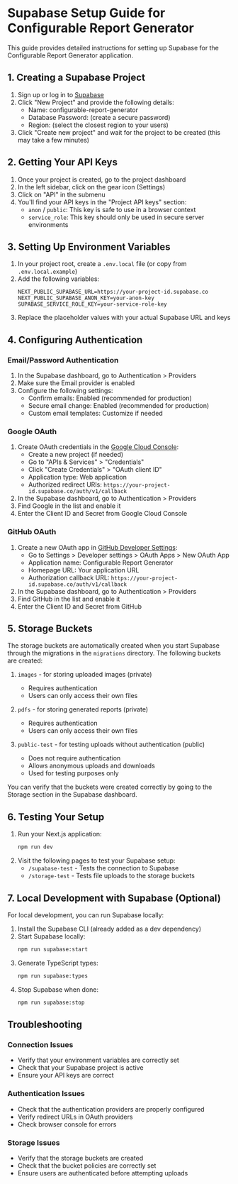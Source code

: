 # Supabase Setup Guide for Configurable Report Generator

This guide provides detailed instructions for setting up Supabase for the Configurable Report Generator application.

## 1. Creating a Supabase Project

1. Sign up or log in to [Supabase](https://supabase.com)
2. Click "New Project" and provide the following details:
   - Name: configurable-report-generator
   - Database Password: (create a secure password)
   - Region: (select the closest region to your users)
3. Click "Create new project" and wait for the project to be created (this may take a few minutes)

## 2. Getting Your API Keys

1. Once your project is created, go to the project dashboard
2. In the left sidebar, click on the gear icon (Settings)
3. Click on "API" in the submenu
4. You'll find your API keys in the "Project API keys" section:
   - `anon` / `public`: This key is safe to use in a browser context
   - `service_role`: This key should only be used in secure server environments

## 3. Setting Up Environment Variables

1. In your project root, create a `.env.local` file (or copy from `.env.local.example`)
2. Add the following variables:
   ```
   NEXT_PUBLIC_SUPABASE_URL=https://your-project-id.supabase.co
   NEXT_PUBLIC_SUPABASE_ANON_KEY=your-anon-key
   SUPABASE_SERVICE_ROLE_KEY=your-service-role-key
   ```
3. Replace the placeholder values with your actual Supabase URL and keys

## 4. Configuring Authentication

### Email/Password Authentication

1. In the Supabase dashboard, go to Authentication > Providers
2. Make sure the Email provider is enabled
3. Configure the following settings:
   - Confirm emails: Enabled (recommended for production)
   - Secure email change: Enabled (recommended for production)
   - Custom email templates: Customize if needed

### Google OAuth

1. Create OAuth credentials in the [Google Cloud Console](https://console.cloud.google.com/):
   - Create a new project (if needed)
   - Go to "APIs & Services" > "Credentials"
   - Click "Create Credentials" > "OAuth client ID"
   - Application type: Web application
   - Authorized redirect URIs: `https://your-project-id.supabase.co/auth/v1/callback`
2. In the Supabase dashboard, go to Authentication > Providers
3. Find Google in the list and enable it
4. Enter the Client ID and Secret from Google Cloud Console

### GitHub OAuth

1. Create a new OAuth app in [GitHub Developer Settings](https://github.com/settings/developers):
   - Go to Settings > Developer settings > OAuth Apps > New OAuth App
   - Application name: Configurable Report Generator
   - Homepage URL: Your application URL
   - Authorization callback URL: `https://your-project-id.supabase.co/auth/v1/callback`
2. In the Supabase dashboard, go to Authentication > Providers
3. Find GitHub in the list and enable it
4. Enter the Client ID and Secret from GitHub

## 5. Storage Buckets

The storage buckets are automatically created when you start Supabase through the migrations in the `migrations` directory. The following buckets are created:

1. `images` - for storing uploaded images (private)
   - Requires authentication
   - Users can only access their own files

2. `pdfs` - for storing generated reports (private)
   - Requires authentication
   - Users can only access their own files

3. `public-test` - for testing uploads without authentication (public)
   - Does not require authentication
   - Allows anonymous uploads and downloads
   - Used for testing purposes only

You can verify that the buckets were created correctly by going to the Storage section in the Supabase dashboard.

## 6. Testing Your Setup

1. Run your Next.js application:
   ```bash
   npm run dev
   ```
2. Visit the following pages to test your Supabase setup:
   - `/supabase-test` - Tests the connection to Supabase
   - `/storage-test` - Tests file uploads to the storage buckets

## 7. Local Development with Supabase (Optional)

For local development, you can run Supabase locally:

1. Install the Supabase CLI (already added as a dev dependency)
2. Start Supabase locally:
   ```bash
   npm run supabase:start
   ```
3. Generate TypeScript types:
   ```bash
   npm run supabase:types
   ```
4. Stop Supabase when done:
   ```bash
   npm run supabase:stop
   ```

## Troubleshooting

### Connection Issues
- Verify that your environment variables are correctly set
- Check that your Supabase project is active
- Ensure your API keys are correct

### Authentication Issues
- Check that the authentication providers are properly configured
- Verify redirect URLs in OAuth providers
- Check browser console for errors

### Storage Issues
- Verify that the storage buckets are created
- Check that the bucket policies are correctly set
- Ensure users are authenticated before attempting uploads
